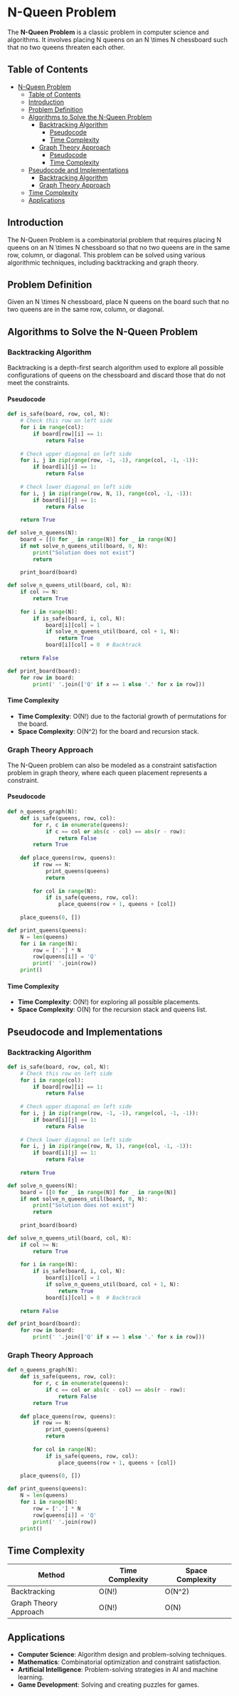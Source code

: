 # N-Queen Problem

The **N-Queen Problem** is a classic problem in computer science and algorithms. It involves placing  N  queens on an  N \times N  chessboard such that no two queens threaten each other.

## Table of Contents

- [N-Queen Problem](#n-queen-problem)
  - [Table of Contents](#table-of-contents)
  - [Introduction](#introduction)
  - [Problem Definition](#problem-definition)
  - [Algorithms to Solve the N-Queen Problem](#algorithms-to-solve-the-n-queen-problem)
    - [Backtracking Algorithm](#backtracking-algorithm)
      - [Pseudocode](#pseudocode)
      - [Time Complexity](#time-complexity)
    - [Graph Theory Approach](#graph-theory-approach)
      - [Pseudocode](#pseudocode-1)
      - [Time Complexity](#time-complexity-1)
  - [Pseudocode and Implementations](#pseudocode-and-implementations)
    - [Backtracking Algorithm](#backtracking-algorithm-1)
    - [Graph Theory Approach](#graph-theory-approach-1)
  - [Time Complexity](#time-complexity-2)
  - [Applications](#applications)

## Introduction

The N-Queen Problem is a combinatorial problem that requires placing  N  queens on an  N \times N  chessboard so that no two queens are in the same row, column, or diagonal. This problem can be solved using various algorithmic techniques, including backtracking and graph theory.

## Problem Definition

Given an  N \times N  chessboard, place  N  queens on the board such that no two queens are in the same row, column, or diagonal.

## Algorithms to Solve the N-Queen Problem

### Backtracking Algorithm

Backtracking is a depth-first search algorithm used to explore all possible configurations of queens on the chessboard and discard those that do not meet the constraints.

#### Pseudocode

```python
def is_safe(board, row, col, N):
    # Check this row on left side
    for i in range(col):
        if board[row][i] == 1:
            return False
    
    # Check upper diagonal on left side
    for i, j in zip(range(row, -1, -1), range(col, -1, -1)):
        if board[i][j] == 1:
            return False
    
    # Check lower diagonal on left side
    for i, j in zip(range(row, N, 1), range(col, -1, -1)):
        if board[i][j] == 1:
            return False
    
    return True

def solve_n_queens(N):
    board = [[0 for _ in range(N)] for _ in range(N)]
    if not solve_n_queens_util(board, 0, N):
        print("Solution does not exist")
        return
    
    print_board(board)

def solve_n_queens_util(board, col, N):
    if col >= N:
        return True
    
    for i in range(N):
        if is_safe(board, i, col, N):
            board[i][col] = 1
            if solve_n_queens_util(board, col + 1, N):
                return True
            board[i][col] = 0  # Backtrack
    
    return False

def print_board(board):
    for row in board:
        print(' '.join(['Q' if x == 1 else '.' for x in row]))
```

#### Time Complexity

- **Time Complexity**:  O(N!)  due to the factorial growth of permutations for the board.
- **Space Complexity**:  O(N^2)  for the board and recursion stack.

### Graph Theory Approach

The N-Queen problem can also be modeled as a constraint satisfaction problem in graph theory, where each queen placement represents a constraint.

#### Pseudocode

```python
def n_queens_graph(N):
    def is_safe(queens, row, col):
        for r, c in enumerate(queens):
            if c == col or abs(c - col) == abs(r - row):
                return False
        return True
    
    def place_queens(row, queens):
        if row == N:
            print_queens(queens)
            return
        
        for col in range(N):
            if is_safe(queens, row, col):
                place_queens(row + 1, queens + [col])
    
    place_queens(0, [])

def print_queens(queens):
    N = len(queens)
    for i in range(N):
        row = ['.'] * N
        row[queens[i]] = 'Q'
        print(' '.join(row))
    print()
```

#### Time Complexity

- **Time Complexity**:  O(N!)  for exploring all possible placements.
- **Space Complexity**:  O(N)  for the recursion stack and queens list.

## Pseudocode and Implementations

### Backtracking Algorithm

```python
def is_safe(board, row, col, N):
    # Check this row on left side
    for i in range(col):
        if board[row][i] == 1:
            return False
    
    # Check upper diagonal on left side
    for i, j in zip(range(row, -1, -1), range(col, -1, -1)):
        if board[i][j] == 1:
            return False
    
    # Check lower diagonal on left side
    for i, j in zip(range(row, N, 1), range(col, -1, -1)):
        if board[i][j] == 1:
            return False
    
    return True

def solve_n_queens(N):
    board = [[0 for _ in range(N)] for _ in range(N)]
    if not solve_n_queens_util(board, 0, N):
        print("Solution does not exist")
        return
    
    print_board(board)

def solve_n_queens_util(board, col, N):
    if col >= N:
        return True
    
    for i in range(N):
        if is_safe(board, i, col, N):
            board[i][col] = 1
            if solve_n_queens_util(board, col + 1, N):
                return True
            board[i][col] = 0  # Backtrack
    
    return False

def print_board(board):
    for row in board:
        print(' '.join(['Q' if x == 1 else '.' for x in row]))
```

### Graph Theory Approach

```python
def n_queens_graph(N):
    def is_safe(queens, row, col):
        for r, c in enumerate(queens):
            if c == col or abs(c - col) == abs(r - row):
                return False
        return True
    
    def place_queens(row, queens):
        if row == N:
            print_queens(queens)
            return
        
        for col in range(N):
            if is_safe(queens, row, col):
                place_queens(row + 1, queens + [col])
    
    place_queens(0, [])

def print_queens(queens):
    N = len(queens)
    for i in range(N):
        row = ['.'] * N
        row[queens[i]] = 'Q'
        print(' '.join(row))
    print()
```

## Time Complexity

| Method                | Time Complexity | Space Complexity |
|-----------------------|-----------------|------------------|
| Backtracking          |  O(N!)          |  O(N^2)          |
| Graph Theory Approach |  O(N!)          |  O(N)            |

## Applications

- **Computer Science**: Algorithm design and problem-solving techniques.
- **Mathematics**: Combinatorial optimization and constraint satisfaction.
- **Artificial Intelligence**: Problem-solving strategies in AI and machine learning.
- **Game Development**: Solving and creating puzzles for games.

